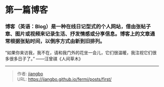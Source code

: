 # 第一篇博客


<!--more-->

### 博客（英语：Blog）是一种在线日记型式的个人网站，借由张帖子章、图片或视频来记录生活、抒发情感或分享信息。博客上的文章通常根据张贴时间，以倒序方式由新到旧排列。

“如果你来访我，我不在，请和我门外的花坐一会儿，它们很温暖，我注视它们很多很多日子了。”                        ——汪曾祺《人间草木》


---

> 作者: [jiangbo](https://gitee.com/jiang-zhao-153)  
> URL: https://jiangbo.github.io/fermi/posts/first/  

